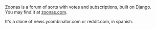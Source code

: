 Zoonas is a forum of sorts with votes and subscriptions, built on Django. You
may find it at [zoonas.com](http://zoonas.com).

It's a clone of news.ycombinator.com or reddit.com, in spanish.
